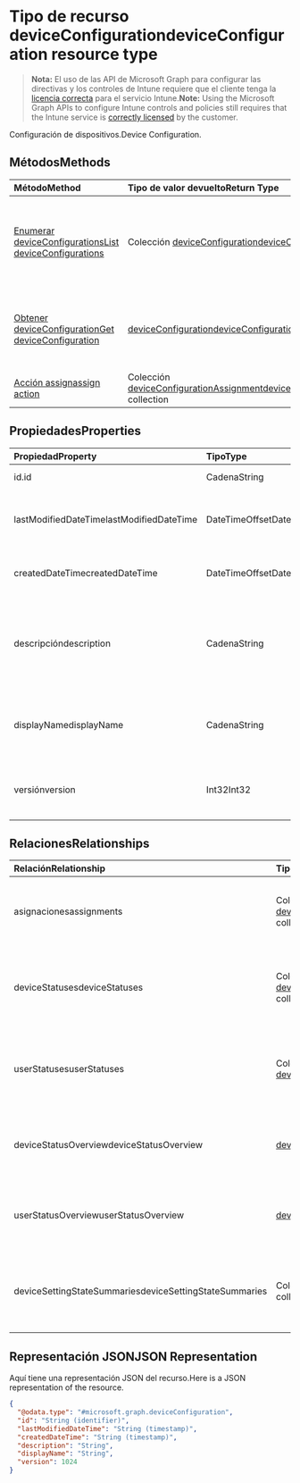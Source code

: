 # <a name="deviceconfiguration-resource-type"></a><span data-ttu-id="c19a4-101">Tipo de recurso deviceConfiguration</span><span class="sxs-lookup"><span data-stu-id="c19a4-101">deviceConfiguration resource type</span></span>

> <span data-ttu-id="c19a4-102">**Nota:** El uso de las API de Microsoft Graph para configurar las directivas y los controles de Intune requiere que el cliente tenga la [licencia correcta](https://go.microsoft.com/fwlink/?linkid=839381) para el servicio Intune.</span><span class="sxs-lookup"><span data-stu-id="c19a4-102">**Note:** Using the Microsoft Graph APIs to configure Intune controls and policies still requires that the Intune service is [correctly licensed](https://go.microsoft.com/fwlink/?linkid=839381) by the customer.</span></span>

<span data-ttu-id="c19a4-103">Configuración de dispositivos.</span><span class="sxs-lookup"><span data-stu-id="c19a4-103">Device Configuration.</span></span>
## <a name="methods"></a><span data-ttu-id="c19a4-104">Métodos</span><span class="sxs-lookup"><span data-stu-id="c19a4-104">Methods</span></span>
|<span data-ttu-id="c19a4-105">Método</span><span class="sxs-lookup"><span data-stu-id="c19a4-105">Method</span></span>|<span data-ttu-id="c19a4-106">Tipo de valor devuelto</span><span class="sxs-lookup"><span data-stu-id="c19a4-106">Return Type</span></span>|<span data-ttu-id="c19a4-107">Descripción</span><span class="sxs-lookup"><span data-stu-id="c19a4-107">Description</span></span>|
|:---|:---|:---|
|[<span data-ttu-id="c19a4-108">Enumerar deviceConfigurations</span><span class="sxs-lookup"><span data-stu-id="c19a4-108">List deviceConfigurations</span></span>](../api/intune_deviceconfig_deviceconfiguration_list.md)|<span data-ttu-id="c19a4-109">Colección [deviceConfiguration](../resources/intune_deviceconfig_deviceconfiguration.md)</span><span class="sxs-lookup"><span data-stu-id="c19a4-109">[deviceConfiguration](../resources/intune_deviceconfig_deviceconfiguration.md) collection</span></span>|<span data-ttu-id="c19a4-110">Enumere las propiedades y las relaciones de los objetos [deviceConfiguration](../resources/intune_deviceconfig_deviceconfiguration.md).</span><span class="sxs-lookup"><span data-stu-id="c19a4-110">List properties and relationships of the [deviceConfiguration](../resources/intune_deviceconfig_deviceconfiguration.md) objects.</span></span>|
|[<span data-ttu-id="c19a4-111">Obtener deviceConfiguration</span><span class="sxs-lookup"><span data-stu-id="c19a4-111">Get deviceConfiguration</span></span>](../api/intune_deviceconfig_deviceconfiguration_get.md)|[<span data-ttu-id="c19a4-112">deviceConfiguration</span><span class="sxs-lookup"><span data-stu-id="c19a4-112">deviceConfiguration</span></span>](../resources/intune_deviceconfig_deviceconfiguration.md)|<span data-ttu-id="c19a4-113">Lea las propiedades y las relaciones del objeto [deviceConfiguration](../resources/intune_deviceconfig_deviceconfiguration.md).</span><span class="sxs-lookup"><span data-stu-id="c19a4-113">Read properties and relationships of the [deviceConfiguration](../resources/intune_deviceconfig_deviceconfiguration.md) object.</span></span>|
|[<span data-ttu-id="c19a4-114">Acción assign</span><span class="sxs-lookup"><span data-stu-id="c19a4-114">assign action</span></span>](../api/intune_deviceconfig_deviceconfiguration_assign.md)|<span data-ttu-id="c19a4-115">Colección [deviceConfigurationAssignment](../resources/intune_deviceconfig_deviceconfigurationassignment.md)</span><span class="sxs-lookup"><span data-stu-id="c19a4-115">[deviceConfigurationAssignment](../resources/intune_deviceconfig_deviceconfigurationassignment.md) collection</span></span>|<span data-ttu-id="c19a4-116">Todavía no documentado</span><span class="sxs-lookup"><span data-stu-id="c19a4-116">Not yet documented</span></span>|

## <a name="properties"></a><span data-ttu-id="c19a4-117">Propiedades</span><span class="sxs-lookup"><span data-stu-id="c19a4-117">Properties</span></span>
|<span data-ttu-id="c19a4-118">Propiedad</span><span class="sxs-lookup"><span data-stu-id="c19a4-118">Property</span></span>|<span data-ttu-id="c19a4-119">Tipo</span><span class="sxs-lookup"><span data-stu-id="c19a4-119">Type</span></span>|<span data-ttu-id="c19a4-120">Descripción</span><span class="sxs-lookup"><span data-stu-id="c19a4-120">Description</span></span>|
|:---|:---|:---|
|<span data-ttu-id="c19a4-121">id.</span><span class="sxs-lookup"><span data-stu-id="c19a4-121">id</span></span>|<span data-ttu-id="c19a4-122">Cadena</span><span class="sxs-lookup"><span data-stu-id="c19a4-122">String</span></span>|<span data-ttu-id="c19a4-123">Clave de la entidad.</span><span class="sxs-lookup"><span data-stu-id="c19a4-123">Key of the entity.</span></span>|
|<span data-ttu-id="c19a4-124">lastModifiedDateTime</span><span class="sxs-lookup"><span data-stu-id="c19a4-124">lastModifiedDateTime</span></span>|<span data-ttu-id="c19a4-125">DateTimeOffset</span><span class="sxs-lookup"><span data-stu-id="c19a4-125">DateTimeOffset</span></span>|<span data-ttu-id="c19a4-126">Fecha y hora en la que se modificó el objeto por última vez.</span><span class="sxs-lookup"><span data-stu-id="c19a4-126">DateTime the object was last modified.</span></span>|
|<span data-ttu-id="c19a4-127">createdDateTime</span><span class="sxs-lookup"><span data-stu-id="c19a4-127">createdDateTime</span></span>|<span data-ttu-id="c19a4-128">DateTimeOffset</span><span class="sxs-lookup"><span data-stu-id="c19a4-128">DateTimeOffset</span></span>|<span data-ttu-id="c19a4-129">Fecha y hora en la que se creó el objeto.</span><span class="sxs-lookup"><span data-stu-id="c19a4-129">DateTime the object was created.</span></span>|
|<span data-ttu-id="c19a4-130">descripción</span><span class="sxs-lookup"><span data-stu-id="c19a4-130">description</span></span>|<span data-ttu-id="c19a4-131">Cadena</span><span class="sxs-lookup"><span data-stu-id="c19a4-131">String</span></span>|<span data-ttu-id="c19a4-132">Descripción proporcionada por el administrador de la configuración del dispositivo.</span><span class="sxs-lookup"><span data-stu-id="c19a4-132">Admin provided description of the Device Configuration.</span></span>|
|<span data-ttu-id="c19a4-133">displayName</span><span class="sxs-lookup"><span data-stu-id="c19a4-133">displayName</span></span>|<span data-ttu-id="c19a4-134">Cadena</span><span class="sxs-lookup"><span data-stu-id="c19a4-134">String</span></span>|<span data-ttu-id="c19a4-135">Nombre proporcionado por el administrador de la configuración del dispositivo.</span><span class="sxs-lookup"><span data-stu-id="c19a4-135">Admin provided name of the device configuration.</span></span>|
|<span data-ttu-id="c19a4-136">versión</span><span class="sxs-lookup"><span data-stu-id="c19a4-136">version</span></span>|<span data-ttu-id="c19a4-137">Int32</span><span class="sxs-lookup"><span data-stu-id="c19a4-137">Int32</span></span>|<span data-ttu-id="c19a4-138">Versión de la configuración del dispositivo.</span><span class="sxs-lookup"><span data-stu-id="c19a4-138">Version of the device configuration.</span></span>|

## <a name="relationships"></a><span data-ttu-id="c19a4-139">Relaciones</span><span class="sxs-lookup"><span data-stu-id="c19a4-139">Relationships</span></span>
|<span data-ttu-id="c19a4-140">Relación</span><span class="sxs-lookup"><span data-stu-id="c19a4-140">Relationship</span></span>|<span data-ttu-id="c19a4-141">Tipo</span><span class="sxs-lookup"><span data-stu-id="c19a4-141">Type</span></span>|<span data-ttu-id="c19a4-142">Descripción</span><span class="sxs-lookup"><span data-stu-id="c19a4-142">Description</span></span>|
|:---|:---|:---|
|<span data-ttu-id="c19a4-143">asignaciones</span><span class="sxs-lookup"><span data-stu-id="c19a4-143">assignments</span></span>|<span data-ttu-id="c19a4-144">Colección [deviceConfigurationAssignment](../resources/intune_deviceconfig_deviceconfigurationassignment.md)</span><span class="sxs-lookup"><span data-stu-id="c19a4-144">[deviceConfigurationAssignment](../resources/intune_deviceconfig_deviceconfigurationassignment.md) collection</span></span>|<span data-ttu-id="c19a4-145">La lista de tareas para el perfil de configuración del dispositivo.</span><span class="sxs-lookup"><span data-stu-id="c19a4-145">The list of assignments for the device configuration profile.</span></span>|
|<span data-ttu-id="c19a4-146">deviceStatuses</span><span class="sxs-lookup"><span data-stu-id="c19a4-146">deviceStatuses</span></span>|<span data-ttu-id="c19a4-147">Colección [deviceConfigurationDeviceStatus](../resources/intune_deviceconfig_deviceconfigurationdevicestatus.md)</span><span class="sxs-lookup"><span data-stu-id="c19a4-147">[deviceConfigurationDeviceStatus](../resources/intune_deviceconfig_deviceconfigurationdevicestatus.md) collection</span></span>|<span data-ttu-id="c19a4-148">Estado de instalación de configuración del dispositivo por dispositivo.</span><span class="sxs-lookup"><span data-stu-id="c19a4-148">Device configuration installation status by device.</span></span>|
|<span data-ttu-id="c19a4-149">userStatuses</span><span class="sxs-lookup"><span data-stu-id="c19a4-149">userStatuses</span></span>|<span data-ttu-id="c19a4-150">Colección [deviceConfigurationUserStatus](../resources/intune_deviceconfig_deviceconfigurationuserstatus.md)</span><span class="sxs-lookup"><span data-stu-id="c19a4-150">[deviceConfigurationUserStatus](../resources/intune_deviceconfig_deviceconfigurationuserstatus.md) collection</span></span>|<span data-ttu-id="c19a4-151">Estado de instalación de la configuración del dispositivo por usuario.</span><span class="sxs-lookup"><span data-stu-id="c19a4-151">Device configuration installation status by device.</span></span>|
|<span data-ttu-id="c19a4-152">deviceStatusOverview</span><span class="sxs-lookup"><span data-stu-id="c19a4-152">deviceStatusOverview</span></span>|[<span data-ttu-id="c19a4-153">deviceConfigurationDeviceOverview</span><span class="sxs-lookup"><span data-stu-id="c19a4-153">deviceConfigurationDeviceOverview</span></span>](../resources/intune_deviceconfig_deviceconfigurationdeviceoverview.md)|<span data-ttu-id="c19a4-154">Información general del estado del dispositivo sobre la configuración de dispositivos</span><span class="sxs-lookup"><span data-stu-id="c19a4-154">Device Configuration devices status overview</span></span>|
|<span data-ttu-id="c19a4-155">userStatusOverview</span><span class="sxs-lookup"><span data-stu-id="c19a4-155">userStatusOverview</span></span>|[<span data-ttu-id="c19a4-156">deviceConfigurationUserOverview</span><span class="sxs-lookup"><span data-stu-id="c19a4-156">deviceConfigurationUserOverview</span></span>](../resources/intune_deviceconfig_deviceconfigurationuseroverview.md)|<span data-ttu-id="c19a4-157">Información general del estado de los usuarios sobre la configuración de dispositivos</span><span class="sxs-lookup"><span data-stu-id="c19a4-157">Device Configuration users status overview</span></span>|
|<span data-ttu-id="c19a4-158">deviceSettingStateSummaries</span><span class="sxs-lookup"><span data-stu-id="c19a4-158">deviceSettingStateSummaries</span></span>|<span data-ttu-id="c19a4-159">Colección [settingStateDeviceSummary](../resources/intune_deviceconfig_settingstatedevicesummary.md)</span><span class="sxs-lookup"><span data-stu-id="c19a4-159">[settingStateDeviceSummary](../resources/intune_deviceconfig_settingstatedevicesummary.md) collection</span></span>|<span data-ttu-id="c19a4-160">Resumen de dispositivo del estado de configuración de la configuración de dispositivos</span><span class="sxs-lookup"><span data-stu-id="c19a4-160">Device Configuration Setting State Device Summary</span></span>|

## <a name="json-representation"></a><span data-ttu-id="c19a4-161">Representación JSON</span><span class="sxs-lookup"><span data-stu-id="c19a4-161">JSON Representation</span></span>
<span data-ttu-id="c19a4-162">Aquí tiene una representación JSON del recurso.</span><span class="sxs-lookup"><span data-stu-id="c19a4-162">Here is a JSON representation of the resource.</span></span>
<!--{
  "blockType": "resource",
  "baseType": "microsoft.graph.entity",
  "keyProperty": "id",
  "@odata.type": "microsoft.graph.deviceConfiguration"
}-->
``` json
{
  "@odata.type": "#microsoft.graph.deviceConfiguration",
  "id": "String (identifier)",
  "lastModifiedDateTime": "String (timestamp)",
  "createdDateTime": "String (timestamp)",
  "description": "String",
  "displayName": "String",
  "version": 1024
}
```








